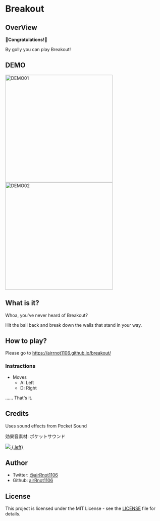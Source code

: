# Breakout

## OverView

🎉__Congratulations!__🎉

By golly you can play Breakout!

## DEMO

<img width="340" alt="DEMO01" src="https://user-images.githubusercontent.com/62370527/105607949-5f6f7a00-5de4-11eb-8f30-5342e33ae50a.png"><img width="340" alt="DEMO02" src="https://user-images.githubusercontent.com/62370527/105607950-60081080-5de4-11eb-9f58-acc9fe9f5757.png">

## What is it?

Whoa, you've never heard of Breakout?

Hit the ball back and break down the walls that stand in your way.

## How to play?

Please go to https://airrnot1106.github.io/breakout/

### Instractions

* Moves
  * A: Left
  * D: Right



...... That's it.

## Credits

Uses sound effects from Pocket Sound

効果音素材: ポケットサウンド

[![](https://pocket-se.info/image/bnr_pocket-se.jpg) {.left}](https://pocket-se.info)

## Author

- Twitter: [@airRnot1106](https://twitter.com/airRnot1106)
- Github: [airRnot1106](https://github.com/airRnot1106)

## License

This project is licensed under the MIT License - see the [LICENSE](https://github.com/airRnot1106/breakout/blob/master/LICENSE) file for details.

